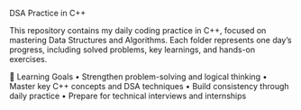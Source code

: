 DSA Practice in C++

This repository contains my daily coding practice in C++, focused on mastering Data Structures and Algorithms. Each folder represents one day’s progress, including solved problems, key learnings, and hands-on exercises.

🧠 Learning Goals
	•	Strengthen problem-solving and logical thinking
	•	Master key C++ concepts and DSA techniques
	•	Build consistency through daily practice
	•	Prepare for technical interviews and internships
